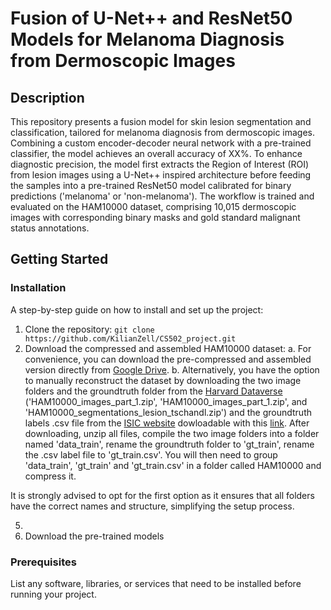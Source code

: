 # Fusion of U-Net++ and ResNet50 Models for Melanoma Diagnosis from Dermoscopic Images

## Description

This repository presents a fusion model for skin lesion segmentation and classification, tailored for melanoma diagnosis from dermoscopic images. Combining a custom encoder-decoder neural network with a pre-trained classifier, the model achieves an overall accuracy of XX%. To enhance diagnostic precision, the model first extracts the Region of Interest (ROI) from lesion images using a U-Net++ inspired architecture before feeding the samples into a pre-trained ResNet50 model calibrated for binary predictions ('melanoma' or 'non-melanoma'). The workflow is trained and evaluated on the HAM10000 dataset, comprising 10,015 dermoscopic images with corresponding binary masks and gold standard malignant status annotations.

## Getting Started

### Installation
A step-by-step guide on how to install and set up the project:
1. Clone the repository: `git clone https://github.com/KilianZell/CS502_project.git`
2. Download the compressed and assembled HAM10000 dataset:
   a. For convenience, you can download the pre-compressed and assembled version directly from [Google Drive](https://drive.google.com/file/d/1suJWzU8Oc4yJJraoR6ARsDSo-HFOFNmy/view?usp=share_link).
   b. Alternatively, you have the option to manually reconstruct the dataset by downloading the two image folders and the groundtruth folder from the [Harvard Dataverse](https://dataverse.harvard.edu/dataset.xhtml?persistentId=doi:10.7910/DVN/DBW86T) ('HAM10000_images_part_1.zip', 'HAM10000_images_part_1.zip', and 'HAM10000_segmentations_lesion_tschandl.zip') and the groundtruth labels .csv file from the [ISIC website](https://challenge.isic-archive.com/data/#2018) dowloadable with this [link](https://isic-challenge-data.s3.amazonaws.com/2018/ISIC2018_Task3_Training_GroundTruth.zip). After downloading, unzip all files, compile the two image folders into a folder named 'data_train', rename the groundtruth folder to 'gt_train', rename the .csv label file to 'gt_train.csv'. You will then need to group 'data_train', 'gt_train' and 'gt_train.csv' in a folder called HAM10000 and compress it.

It is strongly advised to opt for the first option as it ensures that all folders have the correct names and structure, simplifying the setup process.


5. 
4. Download the pre-trained models


### Prerequisites

List any software, libraries, or services that need to be installed before running your project.


